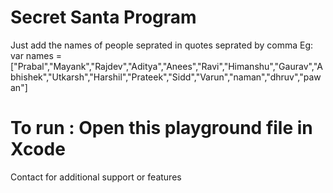# Secret Santa Program
Just add the names of people seprated in quotes seprated by comma
Eg:
var names = ["Prabal","Mayank","Rajdev","Aditya","Anees","Ravi","Himanshu","Gaurav","Abhishek","Utkarsh","Harshil","Prateek","Sidd","Varun","naman","dhruv","pawan"]

# To run : Open this playground file in Xcode
Contact for additional support or features
